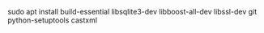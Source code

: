
sudo apt install build-essential libsqlite3-dev libboost-all-dev libssl-dev git python-setuptools castxml

